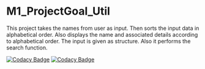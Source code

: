 # M1_ProjectGoal_Util

This project takes the names from user as input. Then sorts the input data in alphabetical order. Also displays the name and associated details according to alphabetical order. The input is given as structure. Also it performs the search function.

[![Codacy Badge](https://api.codacy.com/project/badge/Grade/d28dbfa0d2604270ac07fa4321cd84c3)](https://app.codacy.com/gh/VaidehiGouda/M1_OrganiseNames_Util?utm_source=github.com&utm_medium=referral&utm_content=VaidehiGouda/M1_OrganiseNames_Util&utm_campaign=Badge_Grade_Settings)
[![Codacy Badge](https://app.codacy.com/project/badge/Grade/e130e75095334735934d9607da2e3942)](https://www.codacy.com/gh/VaidehiGouda/M1_OrganiseNames_Util/dashboard?utm_source=github.com&amp;utm_medium=referral&amp;utm_content=VaidehiGouda/M1_OrganiseNames_Util&amp;utm_campaign=Badge_Grade)

